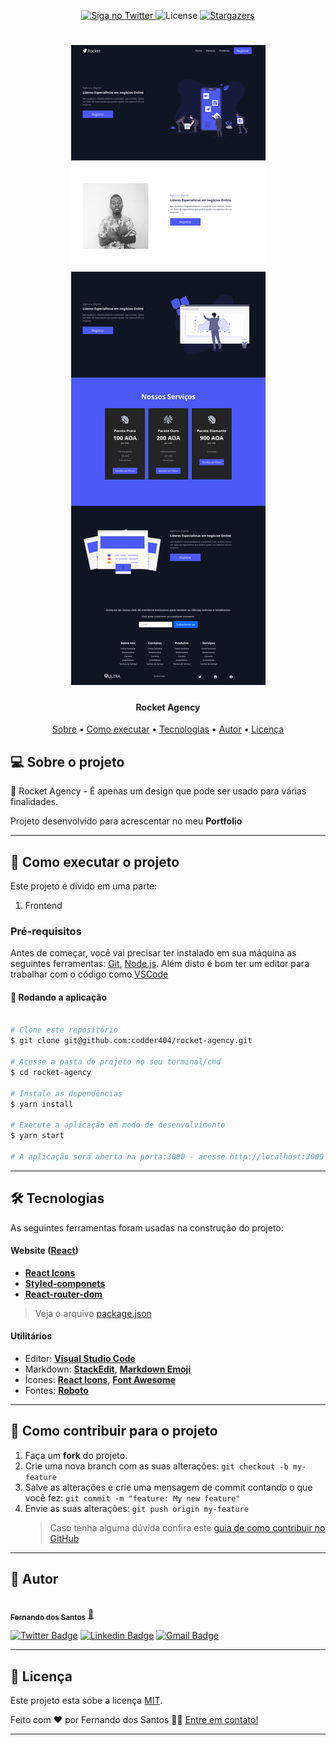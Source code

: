 <p align="center">
  <a href="https://www.twitter.com/codder404/">
    <img alt="Siga no Twitter" src="https://img.shields.io/twitter/url?url=https://github.com/codder404/netlix-react-clone">
  </a>
    
   <img alt="License" src="https://img.shields.io/badge/license-MIT-brightgreen">
   <a href="https://github.com/codder404/netlix-react-clone/stargazers">
    <img alt="Stargazers" src="https://img.shields.io/github/stars/codder404/README-ecoleta?style=social">
  </a>
  
 
</p>
<h1 align="center">
    <img alt="Rocket Agency" title="#RocketAgency" src="./src/assets/web.png" />
</h1>

<h4 align="center"> 
 Rocket Agency
</h4>

<p align="center">
 <a href="#-sobre-o-projeto">Sobre</a> • 
 <a href="#-como-executar-o-projeto">Como executar</a> • 
 <a href="#-tecnologias">Tecnologias</a> • 
 <a href="#-autor">Autor</a> • 
 <a href="#user-content--licença">Licença</a>
</p>

## 💻 Sobre o projeto

🚀 Rocket Agency - É apenas um design que pode ser usado para várias finalidades.

Projeto desenvolvido para acrescentar no meu **Portfolio**

---

## 🚀 Como executar o projeto

Este projeto é divido em uma parte:

1. Frontend

### Pré-requisitos

Antes de começar, você vai precisar ter instalado em sua máquina as seguintes ferramentas:
[Git](https://git-scm.com), [Node.js](https://nodejs.org/en/).
Além disto é bom ter um editor para trabalhar com o código como [VSCode](https://code.visualstudio.com/)

#### 🧭 Rodando a aplicação

```bash

# Clone este repositório
$ git clone git@github.com:codder404/rocket-agency.git

# Acesse a pasta do projeto no seu terminal/cmd
$ cd rocket-agency

# Instale as dependências
$ yarn install

# Execute a aplicação em modo de desenvolvimento
$ yarn start

# A aplicação será aberta na porta:3000 - acesse http://localhost:3000

```

---

## 🛠 Tecnologias

As seguintes ferramentas foram usadas na construção do projeto:

#### **Website** ([React](https://reactjs.org/))

- **[React Icons](https://react-icons.github.io/react-icons/)**
- **[Styled-componets](https://styled-components.com/)**
- **[React-router-dom](https://reactrouter.com/web/guides/quick-start)**

> Veja o arquivo [package.json](https://github.com/tgmarinho/README-ecoleta/blob/master/web/package.json)

#### [](https://github.com/tgmarinho/Ecoleta#utilit%C3%A1rios)**Utilitários**

- Editor: **[Visual Studio Code](https://code.visualstudio.com/)**
- Markdown: **[StackEdit](https://stackedit.io/)**, **[Markdown Emoji](https://gist.github.com/rxaviers/7360908)**
- Ícones: **[React Icons](https://react-icons.github.io/react-icons/)**, **[Font Awesome](https://fontawesome.com/)**
- Fontes: **[Roboto](https://fonts.google.com/specimen/Roboto)**

---

## 💪 Como contribuir para o projeto

1. Faça um **fork** do projeto.
2. Crie uma nova branch com as suas alterações: `git checkout -b my-feature`
3. Salve as alterações e crie uma mensagem de commit contando o que você fez: `git commit -m "feature: My new feature"`
4. Envie as suas alterações: `git push origin my-feature`
   > Caso tenha alguma dúvida confira este [guia de como contribuir no GitHub](./CONTRIBUTING.md)

---

## 🦸 Autor

<a href="https://www.linkedin.com/in/fernandosantosc/">
 <img style="border-radius: 50%;" src="https://github.com/codder404.png" width="100px;" alt=""/>
 <br />
 <sub><b>Fernando dos Santos</b></sub></a> <a href="https://www.linkedin.com/in/fernandosantosc/" title="Fernando">🚀</a>
 <br />

[![Twitter Badge](https://img.shields.io/badge/-@codder404-1ca0f1?style=flat-square&labelColor=1ca0f1&logo=twitter&logoColor=white&link=https://twitter.com/codder404)](https://twitter.com/codder404) [![Linkedin Badge](https://img.shields.io/badge/-Fernando-blue?style=flat-square&logo=Linkedin&logoColor=white&link=https://www.linkedin.com/in/fernandosantosc/)](https://www.linkedin.com/in/fernandosantosc/)
[![Gmail Badge](https://img.shields.io/badge/-nando4803@gmail.com-c14438?style=flat-square&logo=Gmail&logoColor=white&link=mailto:nando4803@gmail.com)](mailto:nando4803@gmail.com)

---

## 📝 Licença

Este projeto esta sobe a licença [MIT](./LICENSE).

Feito com ❤️ por Fernando dos Santos 👋🏽 [Entre em contato!](https://www.linkedin.com/in/fernandosantosc/)

---
